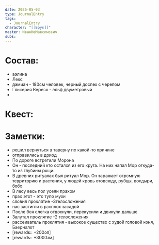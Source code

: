 ```yaml
---
date: 2025-05-03
type: JournalEntry
tags:
  - JournalEntry
character: "[[Брук]]"
master: ИванНеМаксимович
subs:
---
```

# Состав:
- аэлина
- Лекс
- дэмиан - 180см человек, черный доспех с черепом
- Гликерия Вереск - эльф двуметровый
- 
# Квест:


# Заметки:
- решил вернуться в таверну по какой-то причине
- отправились в дриод
- По дороге встретили Морона
- Он - последний кто остался из его круга. На них напал Мор откуда-то из глубины рощи.
- В древних ритуалах был ритуал Мор. Он заражает огромную территррию и растения, у людей кровь отовсюду, рубцы, волдыри, бобо
- В лесу весь пол усеян прахом
- прах этот - это тупо мухи
- словил проклятие -3телосложения
- нас застигли в расплох засадой
- После боя слегка отдохнули, перекусили и двинули дальше
- Залутал проклятие -2 телосложения
- рассеиватель проклятия - высокое существо с худой головой коня, Баерналот
- [rewards:: +200оп]
- [rewards:: +3000зм]